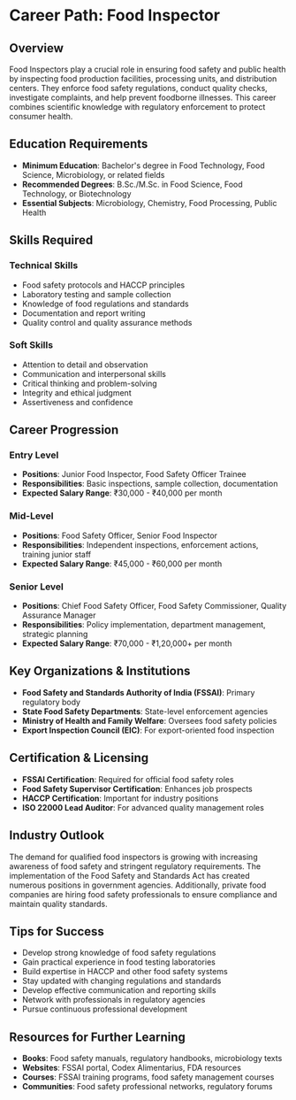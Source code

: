 # Career Path: Food Inspector

## Overview
Food Inspectors play a crucial role in ensuring food safety and public health by inspecting food production facilities, processing units, and distribution centers. They enforce food safety regulations, conduct quality checks, investigate complaints, and help prevent foodborne illnesses. This career combines scientific knowledge with regulatory enforcement to protect consumer health.

## Education Requirements
- **Minimum Education**: Bachelor's degree in Food Technology, Food Science, Microbiology, or related fields
- **Recommended Degrees**: B.Sc./M.Sc. in Food Science, Food Technology, or Biotechnology
- **Essential Subjects**: Microbiology, Chemistry, Food Processing, Public Health

## Skills Required
### Technical Skills
- Food safety protocols and HACCP principles
- Laboratory testing and sample collection
- Knowledge of food regulations and standards
- Documentation and report writing
- Quality control and quality assurance methods

### Soft Skills
- Attention to detail and observation
- Communication and interpersonal skills
- Critical thinking and problem-solving
- Integrity and ethical judgment
- Assertiveness and confidence

## Career Progression
### Entry Level
- **Positions**: Junior Food Inspector, Food Safety Officer Trainee
- **Responsibilities**: Basic inspections, sample collection, documentation
- **Expected Salary Range**: ₹30,000 - ₹40,000 per month

### Mid-Level
- **Positions**: Food Safety Officer, Senior Food Inspector
- **Responsibilities**: Independent inspections, enforcement actions, training junior staff
- **Expected Salary Range**: ₹45,000 - ₹60,000 per month

### Senior Level
- **Positions**: Chief Food Safety Officer, Food Safety Commissioner, Quality Assurance Manager
- **Responsibilities**: Policy implementation, department management, strategic planning
- **Expected Salary Range**: ₹70,000 - ₹1,20,000+ per month

## Key Organizations & Institutions
- **Food Safety and Standards Authority of India (FSSAI)**: Primary regulatory body
- **State Food Safety Departments**: State-level enforcement agencies
- **Ministry of Health and Family Welfare**: Oversees food safety policies
- **Export Inspection Council (EIC)**: For export-oriented food inspection

## Certification & Licensing
- **FSSAI Certification**: Required for official food safety roles
- **Food Safety Supervisor Certification**: Enhances job prospects
- **HACCP Certification**: Important for industry positions
- **ISO 22000 Lead Auditor**: For advanced quality management roles

## Industry Outlook
The demand for qualified food inspectors is growing with increasing awareness of food safety and stringent regulatory requirements. The implementation of the Food Safety and Standards Act has created numerous positions in government agencies. Additionally, private food companies are hiring food safety professionals to ensure compliance and maintain quality standards.

## Tips for Success
- Develop strong knowledge of food safety regulations
- Gain practical experience in food testing laboratories
- Build expertise in HACCP and other food safety systems
- Stay updated with changing regulations and standards
- Develop effective communication and reporting skills
- Network with professionals in regulatory agencies
- Pursue continuous professional development

## Resources for Further Learning
- **Books**: Food safety manuals, regulatory handbooks, microbiology texts
- **Websites**: FSSAI portal, Codex Alimentarius, FDA resources
- **Courses**: FSSAI training programs, food safety management courses
- **Communities**: Food safety professional networks, regulatory forums
